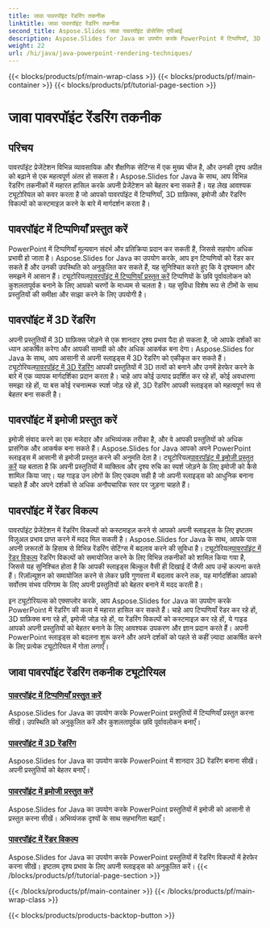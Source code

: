 ```yaml
---
title: जावा पावरपॉइंट रेंडरिंग तकनीक
linktitle: जावा पावरपॉइंट रेंडरिंग तकनीक
second_title: Aspose.Slides जावा पावरपॉइंट प्रोसेसिंग एपीआई
description: Aspose.Slides for Java का उपयोग करके PowerPoint में टिप्पणियाँ, 3D ग्राफ़िक्स, इमोजी और बहुत कुछ प्रस्तुत करना सीखें। बेहतर प्रस्तुतियों के लिए व्यापक ट्यूटोरियल।
weight: 22
url: /hi/java/java-powerpoint-rendering-techniques/
---
```


{{< blocks/products/pf/main-wrap-class >}}
{{< blocks/products/pf/main-container >}}
{{< blocks/products/pf/tutorial-page-section >}}

# जावा पावरपॉइंट रेंडरिंग तकनीक


## परिचय

पावरपॉइंट प्रेजेंटेशन विभिन्न व्यावसायिक और शैक्षणिक सेटिंग्स में एक मुख्य चीज है, और उनकी दृश्य अपील को बढ़ाने से एक महत्वपूर्ण अंतर हो सकता है। Aspose.Slides for Java के साथ, आप विभिन्न रेंडरिंग तकनीकों में महारत हासिल करके अपनी प्रेजेंटेशन को बेहतर बना सकते हैं। यह लेख आवश्यक ट्यूटोरियल को कवर करता है जो आपको पावरपॉइंट में टिप्पणियाँ, 3D ग्राफ़िक्स, इमोजी और रेंडरिंग विकल्पों को कस्टमाइज़ करने के बारे में मार्गदर्शन करता है।

## पावरपॉइंट में टिप्पणियाँ प्रस्तुत करें

 PowerPoint में टिप्पणियाँ मूल्यवान संदर्भ और प्रतिक्रिया प्रदान कर सकती हैं, जिससे सहयोग अधिक प्रभावी हो जाता है। Aspose.Slides for Java का उपयोग करके, आप इन टिप्पणियों को रेंडर कर सकते हैं और उनकी उपस्थिति को अनुकूलित कर सकते हैं, यह सुनिश्चित करते हुए कि वे दृश्यमान और समझने में आसान हैं। ट्यूटोरियल[पावरपॉइंट में टिप्पणियाँ प्रस्तुत करें](./render-comments-powerpoint/) टिप्पणियों के छवि पूर्वावलोकन को कुशलतापूर्वक बनाने के लिए आपको चरणों के माध्यम से चलता है। यह सुविधा विशेष रूप से टीमों के साथ प्रस्तुतियों की समीक्षा और साझा करने के लिए उपयोगी है।

## पावरपॉइंट में 3D रेंडरिंग

अपनी प्रस्तुतियों में 3D ग्राफ़िक्स जोड़ने से एक शानदार दृश्य प्रभाव पैदा हो सकता है, जो आपके दर्शकों का ध्यान आकर्षित करेगा और आपकी सामग्री को और अधिक आकर्षक बना देगा। Aspose.Slides for Java के साथ, आप आसानी से अपनी स्लाइड्स में 3D रेंडरिंग को एकीकृत कर सकते हैं। ट्यूटोरियल[पावरपॉइंट में 3D रेंडरिंग](./3d-rendering-powerpoint/) आपकी प्रस्तुतियों में 3D तत्वों को बनाने और उनमें हेरफेर करने के बारे में एक व्यापक मार्गदर्शिका प्रदान करता है। चाहे आप कोई उत्पाद प्रदर्शित कर रहे हों, कोई अवधारणा समझा रहे हों, या बस कोई रचनात्मक स्पर्श जोड़ रहे हों, 3D रेंडरिंग आपकी स्लाइड्स को महत्वपूर्ण रूप से बेहतर बना सकती है।

## पावरपॉइंट में इमोजी प्रस्तुत करें

 इमोजी संवाद करने का एक मजेदार और अभिव्यंजक तरीका है, और वे आपकी प्रस्तुतियों को अधिक प्रासंगिक और आकर्षक बना सकते हैं। Aspose.Slides for Java आपको अपने PowerPoint स्लाइड्स में आसानी से इमोजी प्रस्तुत करने की अनुमति देता है। ट्यूटोरियल[पावरपॉइंट में इमोजी प्रस्तुत करें](./render-emojis-powerpoint/) यह बताता है कि अपनी प्रस्तुतियों में व्यक्तित्व और दृश्य रुचि का स्पर्श जोड़ने के लिए इमोजी को कैसे शामिल किया जाए। यह गाइड उन लोगों के लिए एकदम सही है जो अपनी स्लाइड्स को आधुनिक बनाना चाहते हैं और अपने दर्शकों से अधिक अनौपचारिक स्तर पर जुड़ना चाहते हैं।

## पावरपॉइंट में रेंडर विकल्प

 पावरपॉइंट प्रेजेंटेशन में रेंडरिंग विकल्पों को कस्टमाइज़ करने से आपको अपनी स्लाइड्स के लिए इष्टतम विज़ुअल प्रभाव प्राप्त करने में मदद मिल सकती है। Aspose.Slides for Java के साथ, आपके पास अपनी ज़रूरतों के हिसाब से विभिन्न रेंडरिंग सेटिंग्स में बदलाव करने की सुविधा है। ट्यूटोरियल[पावरपॉइंट में रेंडर विकल्प](./render-options-powerpoint/) रेंडरिंग विकल्पों को समायोजित करने के लिए विभिन्न तकनीकों को शामिल किया गया है, जिससे यह सुनिश्चित होता है कि आपकी स्लाइड्स बिल्कुल वैसी ही दिखाई दें जैसी आप उन्हें कल्पना करते हैं। रिज़ॉल्यूशन को समायोजित करने से लेकर छवि गुणवत्ता में बदलाव करने तक, यह मार्गदर्शिका आपको सर्वोत्तम संभव परिणाम के लिए अपनी प्रस्तुतियों को बेहतर बनाने में मदद करती है।

इन ट्यूटोरियल्स को एक्सप्लोर करके, आप Aspose.Slides for Java का उपयोग करके PowerPoint में रेंडरिंग की कला में महारत हासिल कर सकते हैं। चाहे आप टिप्पणियाँ रेंडर कर रहे हों, 3D ग्राफ़िक्स बना रहे हों, इमोजी जोड़ रहे हों, या रेंडरिंग विकल्पों को कस्टमाइज़ कर रहे हों, ये गाइड आपको अपनी प्रस्तुतियों को बेहतर बनाने के लिए आवश्यक उपकरण और ज्ञान प्रदान करते हैं। अपनी PowerPoint स्लाइड्स को बदलना शुरू करने और अपने दर्शकों को पहले से कहीं ज़्यादा आकर्षित करने के लिए प्रत्येक ट्यूटोरियल में गोता लगाएँ।
## जावा पावरपॉइंट रेंडरिंग तकनीक ट्यूटोरियल
### [पावरपॉइंट में टिप्पणियाँ प्रस्तुत करें](./render-comments-powerpoint/)
Aspose.Slides for Java का उपयोग करके PowerPoint प्रस्तुतियों में टिप्पणियाँ प्रस्तुत करना सीखें। उपस्थिति को अनुकूलित करें और कुशलतापूर्वक छवि पूर्वावलोकन बनाएँ।
### [पावरपॉइंट में 3D रेंडरिंग](./3d-rendering-powerpoint/)
Aspose.Slides for Java का उपयोग करके PowerPoint में शानदार 3D रेंडरिंग बनाना सीखें। अपनी प्रस्तुतियों को बेहतर बनाएँ।
### [पावरपॉइंट में इमोजी प्रस्तुत करें](./render-emojis-powerpoint/)
Aspose.Slides for Java का उपयोग करके PowerPoint प्रस्तुतियों में इमोजी को आसानी से प्रस्तुत करना सीखें। अभिव्यंजक दृश्यों के साथ सहभागिता बढ़ाएँ।
### [पावरपॉइंट में रेंडर विकल्प](./render-options-powerpoint/)
Aspose.Slides for Java का उपयोग करके PowerPoint प्रस्तुतियों में रेंडरिंग विकल्पों में हेरफेर करना सीखें। इष्टतम दृश्य प्रभाव के लिए अपनी स्लाइड्स को अनुकूलित करें।
{{< /blocks/products/pf/tutorial-page-section >}}

{{< /blocks/products/pf/main-container >}}
{{< /blocks/products/pf/main-wrap-class >}}

{{< blocks/products/products-backtop-button >}}
